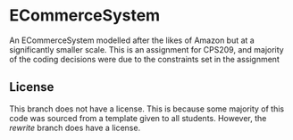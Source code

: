 # ECommerceSystem
An ECommerceSystem modelled after the likes of Amazon but at a significantly smaller scale. This is an assignment for CPS209, and majority of the coding decisions were due to the constraints set in the assignment

## License
This branch does not have a license. This is because some majority of this code was sourced from a template given to all students. However, the *rewrite* branch does have a license.